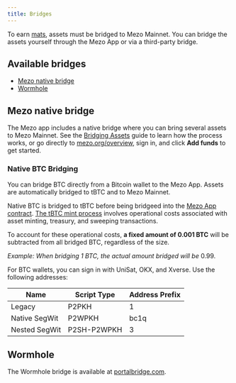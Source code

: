 ```yaml
---
title: Bridges
---
```


To earn [mats](./mats), assets must be bridged to Mezo Mainnet. You can bridge the assets yourself through the Mezo App or via a third-party bridge.

## Available bridges

- [Mezo native bridge](#mezo-native-bridge)
- [Wormhole](#wormhole)

## Mezo native bridge

The Mezo app includes a native bridge where you can bring several assets to Mezo Mainnet. See the [Bridging Assets](/docs/users/getting-started/bridging) guide to learn how the process works, or go directly to [mezo.org/overview](https://mezo.org/overview), sign in, and click **Add funds** to get started.

### Native BTC Bridging

You can bridge BTC directly from a Bitcoin wallet to the Mezo App. Assets are automatically bridged to tBTC and to Mezo Mainnet.

Native BTC is bridged to tBTC before being bridgeed into the [Mezo App contract](/docs/users/resources/contracts-reference). [The tBTC mint process](/docs/users/concepts/bitcoin-on-mezo/tbtc/guide) involves operational costs associated with asset minting, treasury, and sweeping transactions.

To account for these operational costs, **a fixed amount of 0.001 BTC** will be subtracted from all bridged BTC, regardless of the size.

_Example: When bridging 1 BTC, the actual amount bridged will be_ 0.99.

For BTC wallets, you can sign in with UniSat, OKX, and Xverse. Use the following addresses:

| Name           | Script Type | Address Prefix |
| -------------- | ----------- | -------------- |
| Legacy         | P2PKH       | 1              |
| Native SegWit  | P2WPKH      | bc1q           |
| Nested SegWit  | P2SH-P2WPKH | 3              |

## Wormhole

The Wormhole bridge is available at [portalbridge.com](https://portalbridge.com/).

